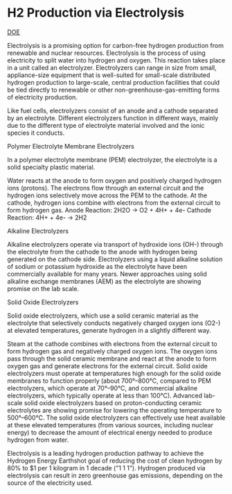 # H2 Production via Electrolysis

[DOE](https://www.energy.gov/eere/fuelcells/hydrogen-production-electrolysis)

Electrolysis is a promising option for carbon-free hydrogen production
from renewable and nuclear resources. Electrolysis is the process of
using electricity to split water into hydrogen and oxygen. This
reaction takes place in a unit called an electrolyzer. Electrolyzers
can range in size from small, appliance-size equipment that is
well-suited for small-scale distributed hydrogen production to
large-scale, central production facilities that could be tied directly
to renewable or other non-greenhouse-gas-emitting forms of electricity
production.

Like fuel cells, electrolyzers consist of an anode and a cathode
separated by an electrolyte. Different electrolyzers function in
different ways, mainly due to the different type of electrolyte
material involved and the ionic species it conducts.

Polymer Electrolyte Membrane Electrolyzers

In a polymer electrolyte membrane (PEM) electrolyzer, the electrolyte
is a solid specialty plastic material.

Water reacts at the anode to form oxygen and positively charged
hydrogen ions (protons).  The electrons flow through an external
circuit and the hydrogen ions selectively move across the PEM to the
cathode.  At the cathode, hydrogen ions combine with electrons from
the external circuit to form hydrogen gas. Anode Reaction: 2H2O → O2 +
4H+ + 4e- Cathode Reaction: 4H+ + 4e- → 2H2

Alkaline Electrolyzers

Alkaline electrolyzers operate via transport of hydroxide ions (OH-)
through the electrolyte from the cathode to the anode with hydrogen
being generated on the cathode side. Electrolyzers using a liquid
alkaline solution of sodium or potassium hydroxide as the electrolyte
have been commercially available for many years. Newer approaches
using solid alkaline exchange membranes (AEM) as the electrolyte are
showing promise on the lab scale.

Solid Oxide Electrolyzers

Solid oxide electrolyzers, which use a solid ceramic material as the
electrolyte that selectively conducts negatively charged oxygen ions
(O2-) at elevated temperatures, generate hydrogen in a slightly
different way.

Steam at the cathode combines with electrons from the external circuit
to form hydrogen gas and negatively charged oxygen ions.  The oxygen
ions pass through the solid ceramic membrane and react at the anode to
form oxygen gas and generate electrons for the external circuit.
Solid oxide electrolyzers must operate at temperatures high enough for
the solid oxide membranes to function properly (about 700°–800°C,
compared to PEM electrolyzers, which operate at 70°–90°C, and
commercial alkaline electrolyzers, which typically operate at less
than 100°C). Advanced lab-scale solid oxide electrolyzers based on
proton-conducting ceramic electrolytes are showing promise for
lowering the operating temperature to 500°–600°C. The solid oxide
electrolyzers can effectively use heat available at these elevated
temperatures (from various sources, including nuclear energy) to
decrease the amount of electrical energy needed to produce hydrogen
from water.

Electrolysis is a leading hydrogen production pathway to achieve the
Hydrogen Energy Earthshot goal of reducing the cost of clean hydrogen
by 80% to $1 per 1 kilogram in 1 decade ("1 1 1"). Hydrogen produced
via electrolysis can result in zero greenhouse gas emissions,
depending on the source of the electricity used.